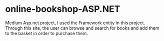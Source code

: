 # online-bookshop-ASP.NET
Medium Asp.net project, I used the Framework entity in this project. Through this site, the user can browse and search for books and add them to the basket in order to purchase them.
